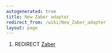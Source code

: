 ```yaml
---
autogenerated: true
title: New Zaber adapter
redirect_from: /wiki/New_Zaber_adapter
layout: page
---
```


1.  REDIRECT [Zaber](Zaber "wikilink")

